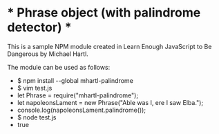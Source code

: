 # * Phrase object (with palindrome detector) * #

This is a sample NPM module created in Learn Enough JavaScript to Be Dangerous by Michael Hartl.

The module can be used as follows:

* $ npm install --global mhartl-palindrome
* $ vim test.js
* let Phrase = require("mhartl-palindrome");
* let napoleonsLament = new Phrase("Able was I, ere I saw Elba.");
* console.log(napoleonsLament.palindrome());
* $ node test.js
* true
